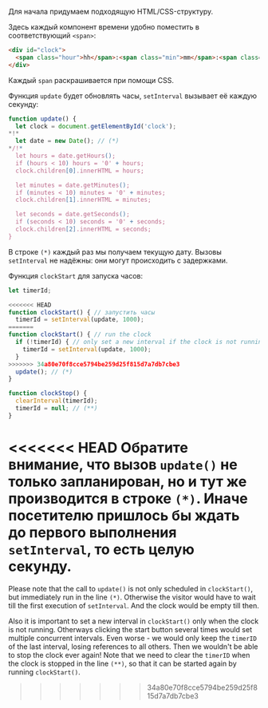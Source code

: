 Для начала придумаем подходящую HTML/CSS-структуру.

Здесь каждый компонент времени удобно поместить в соответствующий `<span>`:

```html
<div id="clock">
  <span class="hour">hh</span>:<span class="min">mm</span>:<span class="sec">ss</span>
</div>
```

Каждый `span` раскрашивается при помощи CSS.

Функция `update` будет обновлять часы, `setInterval` вызывает её каждую секунду:

```js
function update() {
  let clock = document.getElementById('clock');
*!*
  let date = new Date(); // (*)
*/!*
  let hours = date.getHours();
  if (hours < 10) hours = '0' + hours;
  clock.children[0].innerHTML = hours;

  let minutes = date.getMinutes();
  if (minutes < 10) minutes = '0' + minutes;
  clock.children[1].innerHTML = minutes;

  let seconds = date.getSeconds();
  if (seconds < 10) seconds = '0' + seconds;
  clock.children[2].innerHTML = seconds;
}
```

В строке `(*)` каждый раз мы получаем текущую дату. Вызовы `setInterval` не надёжны: они могут происходить с задержками.

Функция `clockStart` для запуска часов:

```js
let timerId;

<<<<<<< HEAD
function clockStart() { // запустить часы
  timerId = setInterval(update, 1000);
=======
function clockStart() { // run the clock  
  if (!timerId) { // only set a new interval if the clock is not running
    timerId = setInterval(update, 1000);
  }
>>>>>>> 34a80e70f8cce5794be259d25f815d7a7db7cbe3
  update(); // (*)
}

function clockStop() {
  clearInterval(timerId);
  timerId = null; // (**)
}
```

<<<<<<< HEAD
Обратите внимание, что вызов `update()` не только запланирован, но и тут же производится в строке `(*)`. Иначе посетителю пришлось бы ждать до первого выполнения `setInterval`, то есть целую секунду.
=======
Please note that the call to `update()` is not only scheduled in `clockStart()`, but immediately run in the line `(*)`. Otherwise the visitor would have to wait till the first execution of `setInterval`. And the clock would be empty till then.

Also it is important to set a new interval in `clockStart()` only when the clock is not running. Otherways clicking the start button several times would set multiple concurrent intervals. Even worse - we would only keep the `timerID` of the last interval, losing references to all others. Then we wouldn't be able to stop the clock ever again! Note that we need to clear the `timerID` when the clock is stopped in the line `(**)`, so that it can be started again by running `clockStart()`.
>>>>>>> 34a80e70f8cce5794be259d25f815d7a7db7cbe3
